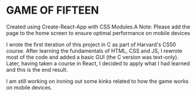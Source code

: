 # GAME OF FIFTEEN
Created using Create-React-App with CSS Modules.A
Note: Please add the page to the home screen to ensure optimal performance on mobile devices


I wrote the first iteration of this project in C as part of Harvard's CS50 course. After learning the fundamentals of HTML, CSS and JS, I rewrote most of the code and added a basic GUI (the C version was text-only). Later, having taken a course in React, I decided to apply what I had learned and this is the end result. 

I am still working on ironing out some kinks related to how the game works on mobile devices.
